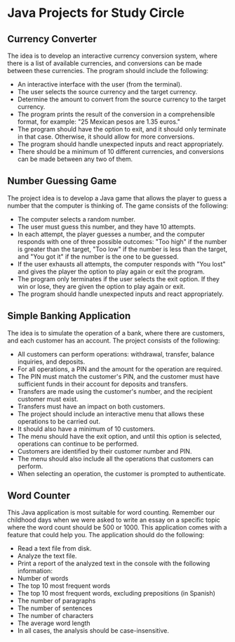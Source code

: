 # Java Projects for Study Circle

## Currency Converter

The idea is to develop an interactive currency conversion system, where there is a list of available currencies, and conversions can be made between these currencies. The program should include the following:
- An interactive interface with the user (from the terminal).
- The user selects the source currency and the target currency.
- Determine the amount to convert from the source currency to the target currency.
- The program prints the result of the conversion in a comprehensible format, for example: "25 Mexican pesos are 1.35 euros."
- The program should have the option to exit, and it should only terminate in that case. Otherwise, it should allow for more conversions.
- The program should handle unexpected inputs and react appropriately.
- There should be a minimum of 10 different currencies, and conversions can be made between any two of them.


## Number Guessing Game

The project idea is to develop a Java game that allows the player to guess a number that the computer is thinking of. The game consists of the following:
- The computer selects a random number.
- The user must guess this number, and they have 10 attempts.
- In each attempt, the player guesses a number, and the computer responds with one of three possible outcomes: "Too high" if the number is greater than the target, "Too low" if the number is less than the target, and "You got it" if the number is the one to be guessed.
- If the user exhausts all attempts, the computer responds with "You lost" and gives the player the option to play again or exit the program.
- The program only terminates if the user selects the exit option. If they win or lose, they are given the option to play again or exit.
- The program should handle unexpected inputs and react appropriately.


## Simple Banking Application

The idea is to simulate the operation of a bank, where there are customers, and each customer has an account. The project consists of the following:
- All customers can perform operations: withdrawal, transfer, balance inquiries, and deposits.
- For all operations, a PIN and the amount for the operation are required.
- The PIN must match the customer's PIN, and the customer must have sufficient funds in their account for deposits and transfers.
- Transfers are made using the customer's number, and the recipient customer must exist.
- Transfers must have an impact on both customers.
- The project should include an interactive menu that allows these operations to be carried out.
- It should also have a minimum of 10 customers.
- The menu should have the exit option, and until this option is selected, operations can continue to be performed.
- Customers are identified by their customer number and PIN.
- The menu should also include all the operations that customers can perform.
- When selecting an operation, the customer is prompted to authenticate.


## Word Counter

This Java application is most suitable for word counting. Remember our childhood days when we were asked to write an essay on a specific topic where the word count should be 500 or 1000. This application comes with a feature that could help you. The application should do the following:
- Read a text file from disk.
- Analyze the text file.
- Print a report of the analyzed text in the console with the following information:
- Number of words
- The top 10 most frequent words
- The top 10 most frequent words, excluding prepositions (in Spanish)
- The number of paragraphs
- The number of sentences
- The number of characters
- The average word length
- In all cases, the analysis should be case-insensitive.
